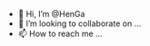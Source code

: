 - 👋 Hi, I’m @HenGa
- 💞️ I’m looking to collaborate on ...
- 📫 How to reach me ...

<!---
GaryHY/GaryHY is a ✨ special ✨ repository because its `README.md` (this file) appears on your GitHub profile.
You can click the Preview link to take a look at your changes.
--->
